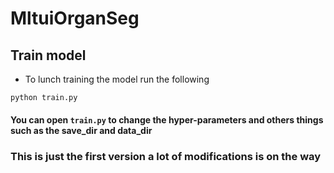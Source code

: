 # MltuiOrganSeg

## Train model 

- To lunch training the model run the following 

```shell
python train.py
```

#### You can open `train.py` to change the hyper-parameters and others things such as the save_dir and data_dir 

### This is just the first version a lot of modifications is on the way 
